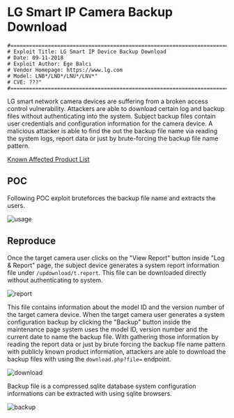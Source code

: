 # LG Smart IP Camera Backup Download

```
#==========================================================================#
# Exploit Title: LG Smart IP Device Backup Download
# Date: 09-11-2018
# Exploit Author: Ege Balcı
# Vendor Homepage: https://www.lg.com
# Model: LNB*/LND*/LNU*/LNV*"
# CVE: ???"
#==========================================================================#
```

LG smart network camera devices are suffering from a broken access control vulnerability. Attackers are able to download certain log and backup files without authenticating into the system. Subject backup files contain user credentials and configuration information for the camera device. A malicious attacker is able to find the out the backup file name via reading the system logs, report data or just by brute-forcing the backup file name pattern.

[Known Affected Product List](https://github.com/egebalci/LG-Smart-IP-Device-Backup-Download/blob/master/affected_products.txt)

## POC

Following POC exploit bruteforces the backup file name and extracts the users.

![usage](https://github.com/egebalci/LG-Smart-IP-Device-Backup-Download/raw/master/Screenshot_4.png)

## Reproduce

Once the target camera user clicks on the "View Report" button inside "Log & Report" page, the subject device generates a system report information file under  `/updownload/t.report`. This file can be downloaded directly without authenticating to system.

![report](https://github.com/egebalci/LG-Smart-IP-Device-Backup-Download/raw/master/Screenshot_1.png)

This file contains information about the model ID and the version number of the target camera device. When the target camera user generates a system configuration backup by clicking the "Backup" button inside the maintenance page system uses the model ID, version number and the current date to name the backup file. With gathering those information by reading the report data or just by brute forcing the backup file name pattern with publicly known product information, attackers are able to download the backup files with using the `download.php?file=` endpoint.

![download](https://github.com/egebalci/LG-Smart-IP-Device-Backup-Download/raw/master/Screenshot_2.png)

Backup file is a compressed sqlite database system configuration informations can be extracted with using sqlite browsers.

![backup](https://github.com/egebalci/LG-Smart-IP-Device-Backup-Download/raw/master/Screenshot_3.png)

